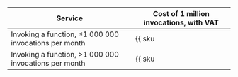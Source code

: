 | Service | Cost of 1 million invocations, with VAT |
| --- | --- |
| Invoking a function, &le;1 000 000 invocations per month | {{ sku|KZT|serverless.functions.invocations.v1|string }} |
| Invoking a function, >1 000 000 invocations per month | {{ sku|KZT|serverless.functions.invocations.v1|pricingRate.1|string }} |
